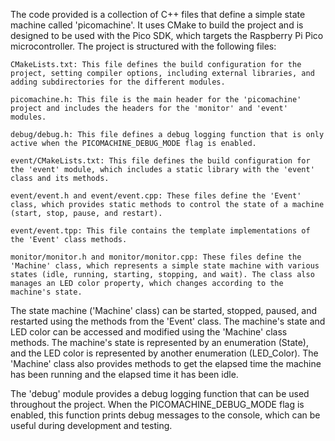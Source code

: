 The code provided is a collection of C++ files that define a simple state machine called 'picomachine'. It uses CMake to build the project and is designed to be used with the Pico SDK, which targets the Raspberry Pi Pico microcontroller. The project is structured with the following files:

    CMakeLists.txt: This file defines the build configuration for the project, setting compiler options, including external libraries, and adding subdirectories for the different modules.

    picomachine.h: This file is the main header for the 'picomachine' project and includes the headers for the 'monitor' and 'event' modules.

    debug/debug.h: This file defines a debug logging function that is only active when the PICOMACHINE_DEBUG_MODE flag is enabled.

    event/CMakeLists.txt: This file defines the build configuration for the 'event' module, which includes a static library with the 'event' class and its methods.

    event/event.h and event/event.cpp: These files define the 'Event' class, which provides static methods to control the state of a machine (start, stop, pause, and restart).

    event/event.tpp: This file contains the template implementations of the 'Event' class methods.

    monitor/monitor.h and monitor/monitor.cpp: These files define the 'Machine' class, which represents a simple state machine with various states (idle, running, starting, stopping, and wait). The class also manages an LED color property, which changes according to the machine's state.

The state machine ('Machine' class) can be started, stopped, paused, and restarted using the methods from the 'Event' class. The machine's state and LED color can be accessed and modified using the 'Machine' class methods. The machine's state is represented by an enumeration (State), and the LED color is represented by another enumeration (LED_Color). The 'Machine' class also provides methods to get the elapsed time the machine has been running and the elapsed time it has been idle.

The 'debug' module provides a debug logging function that can be used throughout the project. When the PICOMACHINE_DEBUG_MODE flag is enabled, this function prints debug messages to the console, which can be useful during development and testing.
